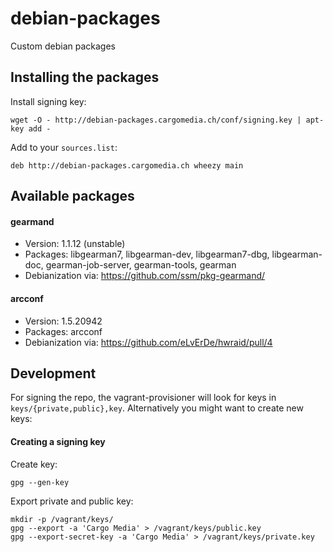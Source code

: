 debian-packages
===============
Custom debian packages

Installing the packages
-----------------------

Install signing key:
```
wget -O - http://debian-packages.cargomedia.ch/conf/signing.key | apt-key add -
```

Add to your `sources.list`:
```
deb http://debian-packages.cargomedia.ch wheezy main
```

Available packages
------------------

#### gearmand
- Version: 1.1.12 (unstable)
- Packages: libgearman7, libgearman-dev, libgearman7-dbg, libgearman-doc, gearman-job-server, gearman-tools, gearman
- Debianization via: https://github.com/ssm/pkg-gearmand/

#### arcconf
- Version: 1.5.20942
- Packages: arcconf
- Debianization via: https://github.com/eLvErDe/hwraid/pull/4

Development
-----------

For signing the repo, the vagrant-provisioner will look for keys in `keys/{private,public},key`.
Alternatively you might want to create new keys:

#### Creating a signing key
Create key:
```
gpg --gen-key
```

Export private and public key:
```
mkdir -p /vagrant/keys/
gpg --export -a 'Cargo Media' > /vagrant/keys/public.key
gpg --export-secret-key -a 'Cargo Media' > /vagrant/keys/private.key
```
